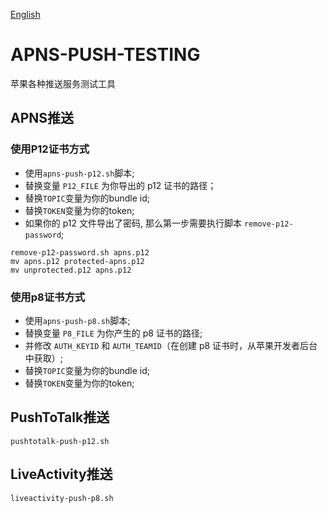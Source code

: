 [English](README-EN.md)
# APNS-PUSH-TESTING
苹果各种推送服务测试工具

## APNS推送
### 使用P12证书方式
- 使用`apns-push-p12.sh`脚本;
- 替换变量 `P12_FILE` 为你导出的 p12 证书的路径；
- 替换`TOPIC`变量为你的bundle id;
- 替换`TOKEN`变量为你的token;
- 如果你的 p12 文件导出了密码, 那么第一步需要执行脚本 `remove-p12-password`;
```Shell
remove-p12-password.sh apns.p12
mv apns.p12 protected-apns.p12
mv unprotected.p12 apns.p12
```
### 使用p8证书方式
- 使用`apns-push-p8.sh`脚本;
- 替换变量 `P8_FILE` 为你产生的 p8 证书的路径;
- 并修改 `AUTH_KEYID` 和 `AUTH_TEAMID`（在创建 p8 证书时，从苹果开发者后台中获取）;
- 替换`TOPIC`变量为你的bundle id;
- 替换`TOKEN`变量为你的token;

## PushToTalk推送
`pushtotalk-push-p12.sh`
## LiveActivity推送
`liveactivity-push-p8.sh`
